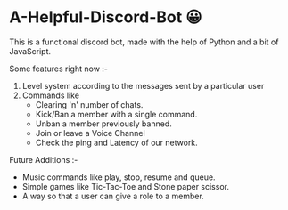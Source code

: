 # A-Helpful-Discord-Bot 😀

This is a functional discord bot, made with the help of Python and a bit of JavaScript. 

Some features right now :-

1. Level system according to the messages sent by a particular user 
2. Commands like
   - Clearing 'n' number of chats.
   - Kick/Ban a member with a single command.
   - Unban a member previously banned.
   - Join or leave a Voice Channel
   - Check the ping and Latency of our network.

Future Additions :- 
   - Music commands like play, stop, resume and queue.
   - Simple games like Tic-Tac-Toe and Stone paper scissor.
   - A way so that a user can give a role to a member.
